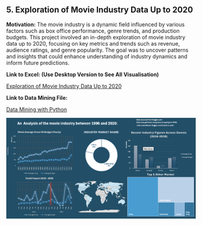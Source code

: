 ## 5. Exploration of Movie Industry Data Up to 2020

**Motivation:** The movie industry is a dynamic field influenced by various factors such as box office performance, genre trends, and production budgets. This project involved an in-depth exploration of movie industry data up to 2020, focusing on key metrics and trends such as revenue, audience ratings, and genre popularity. The goal was to uncover patterns and insights that could enhance understanding of industry dynamics and inform future predictions.

**Link to Excel: (Use Desktop Version to See All Visualisation)**

[Exploration of Movie Industry Data Up to 2020](https://onedrive.live.com/personal/c88ea4021b131a70/_layouts/15/Doc.aspx?resid=C88EA4021B131A70!s1e1643b22998488f8c5d11ce84ce22e0&cid=c88ea4021b131a70&migratedtospo=true&app=Excel)


**Link to Data Mining File:** 

[Data Mining with Python](https://github.com/Tris123FC/Portfolio/blob/main/movie_analysis/data_mining.ipynb)

![Project Screenshot](images/dashboard.png)
